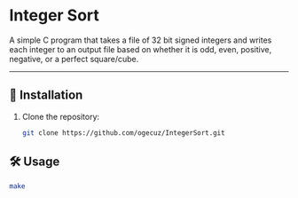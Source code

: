 # Integer Sort

A simple C program that takes a file of 32 bit signed integers and writes each integer to an output file based on whether it is odd, even, positive, negative, or a perfect square/cube.

---

## 🚀 Installation
1. Clone the repository:
   ```bash
   git clone https://github.com/ogecuz/IntegerSort.git

## 🛠️ Usage
   ```bash
   make
   

